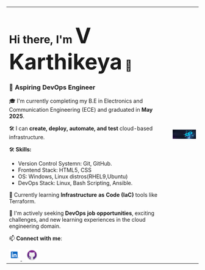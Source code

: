 <table>
<tr>
<td valign="top">

<h1 align="left">Hi there, I'm <span style="font-size: 2em; font-weight: bold;">V Karthikeya</span> 👋</h1>
<h3 align="left">🚀 Aspiring DevOps Engineer</h3>

🎓 I'm currently completing my B.E in Electronics and Communication Engineering (ECE) and  graduated in **May 2025**.

🛠️ I can **create, deploy, automate, and test** cloud-based infrastructure.

🛠️ **Skills:**  
- Version Control Systemn: Git, GitHub.  
- Frontend Stack: HTML5, CSS 
- OS: Windows, Linux distros(RHEL9,Ubuntu) 
- DevOps Stack: Linux, Bash Scripting, Ansible.

🌱 Currently learning **Infrastructure as Code (IaC)** tools like Terraform.

🎯 I'm actively seeking **DevOps job opportunities**, exciting challenges, and new learning experiences in the cloud engineering domain.

📫 **Connect with me**:

<a href="https://www.linkedin.com/in/vk191003" target="_blank">
  <img src="linkedin.png" alt="LinkedIn" width="30"/>
</a>
&nbsp;&nbsp;
<a href="https://github.com/VKarthikeya-Dev" target="_blank">
  <img src="Github-desktop-logo-symbol.svg.png" alt="GitHub" width="30"/>
</a>

</td>
<td>
  <img src="devops logo.jpg" width="300"/>
</td>
</tr>
</table>
